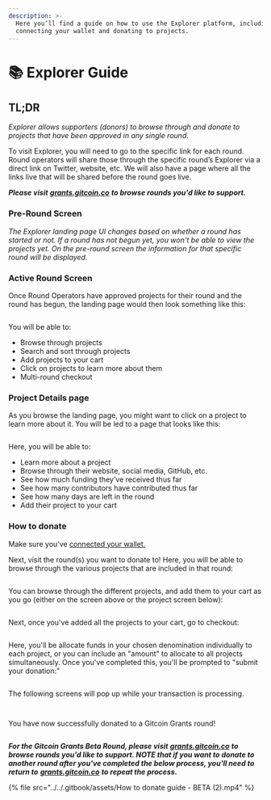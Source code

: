 ```yaml
---
description: >-
  Here you’ll find a guide on how to use the Explorer platform, including
  connecting your wallet and donating to projects.
---
```


# 📚 Explorer Guide

## TL;DR

_Explorer allows supporters (donors) to browse through and donate to projects that have been approved in any single round._&#x20;

To visit Explorer, you will need to go to the specific link for each round. Round operators will share those through the specific round’s Explorer via a direct link on Twitter, website, etc. We will also have a page where all the links live that will be shared before the round goes live.

_**Please visit**_ [_**grants.gitcoin.co**_](https://grants.gitcoin.co/) _**to browse rounds you'd like to support.**_&#x20;

### Pre-Round Screen

_The Explorer landing page UI changes based on whether a round has started or not. If a round has not begun yet, you won't be able to view the projects yet. On the pre-round screen the information for that specific round will be displayed._

### Active Round Screen

Once Round Operators have approved projects for their round and the round has begun, the landing page would then look something like this:

<figure><img src="../../.gitbook/assets/Screenshot 2023-04-17 at 11.41.49.png" alt=""><figcaption></figcaption></figure>

You will be able to:

* Browse through projects
* Search and sort through projects
* Add projects to your cart
* Click on projects to learn more about them
* Multi-round checkout

### Project Details page

As you browse the landing page, you might want to click on a project to learn more about it. You will be led to a page that looks like this:

<figure><img src="../../.gitbook/assets/Screenshot 2023-04-17 at 11.42.20.png" alt=""><figcaption></figcaption></figure>

Here, you will be able to:

* Learn more about a project
* Browse through their website, social media, GitHub, etc.
* See how much funding they’ve received thus far
* See how many contributors have contributed thus far
* See how many days are left in the round
* Add their project to your cart

### How to donate

Make sure you've [connected your wallet.](how-to-connect-your-wallet.md)&#x20;

Next, visit the round(s) you want to donate to! Here, you will be able to browse through the various projects that are included in that round:

<figure><img src="../../.gitbook/assets/Screenshot 2023-04-17 at 11.42.00.png" alt=""><figcaption></figcaption></figure>

You can browse through the different projects, and add them to your cart as you go (either on the screen above or the project screen below):

<figure><img src="../../.gitbook/assets/Screenshot 2023-04-17 at 11.42.20 (2).png" alt=""><figcaption></figcaption></figure>

Next, once you've added all the projects to your cart, go to checkout:

<figure><img src="../../.gitbook/assets/Screenshot 2023-04-17 at 11.43.09.png" alt=""><figcaption></figcaption></figure>

Here, you'll be allocate funds in your chosen denomination individually to each project, or you can include an "amount" to allocate to all projects simultaneously. Once you've completed this, you'll be prompted to "submit your donation:"

<figure><img src="../../.gitbook/assets/Screenshot 2023-04-17 at 11.43.24.png" alt=""><figcaption></figcaption></figure>

The following screens will pop up while your transaction is processing.

<figure><img src="../../.gitbook/assets/Screenshot 2023-04-17 at 11.43.59.png" alt=""><figcaption></figcaption></figure>

<figure><img src="../../.gitbook/assets/Screenshot 2023-04-17 at 11.44.06.png" alt=""><figcaption></figcaption></figure>

You have now successfully donated to a Gitcoin Grants round!

<figure><img src="../../.gitbook/assets/Screenshot 2023-04-17 at 11.44.16.png" alt=""><figcaption></figcaption></figure>

_**For the Gitcoin Grants Beta Round, please visit**_ [_**grants.gitcoin.co**_](https://grants.gitcoin.co/) _**to browse rounds you'd like to support. NOTE that if you want to donate to another round after you've completed the below process, you'll need to return to**_ [_**grants.gitcoin.co**_](https://grants.gitcoin.co/) _**to repeat the process.**_

{% file src="../../.gitbook/assets/How to donate guide - BETA (2).mp4" %}
